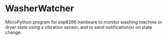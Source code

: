 # WasherWatcher

MicroPython program for esp8266 hardware to monitor washing machine or dryer state using a vibration sensor, and to send notification(s) on state change.


